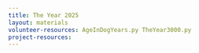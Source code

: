 ```yaml
---
title: The Year 2025
layout: materials
volunteer-resources: AgeInDogYears.py TheYear3000.py
project-resources: 
---
```

